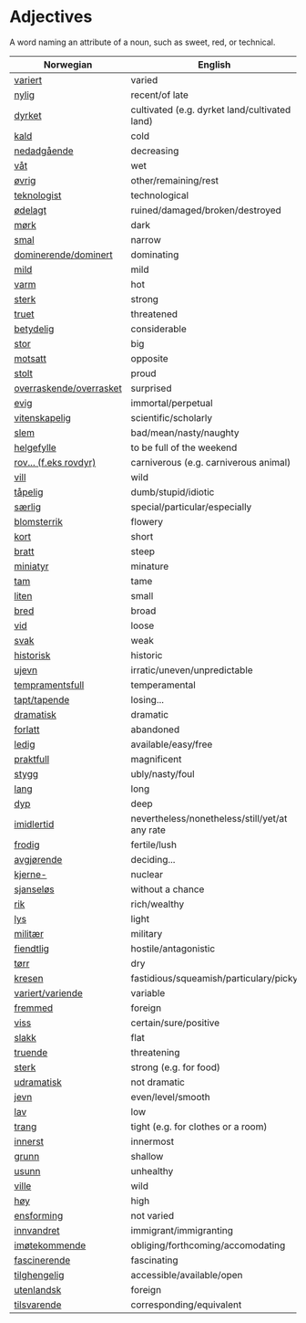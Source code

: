 # Adjectives

A word naming an attribute of a noun, such as sweet, red, or technical.

| Norwegian | English |
| --- | --- |
| [variert](https://www.ordnett.no/search?language=no&phrase=variert) | varied |
| [nylig](https://www.ordnett.no/search?language=no&phrase=nylig) | recent/of late |
| [dyrket](https://www.ordnett.no/search?language=no&phrase=dyrket) | cultivated (e.g. dyrket land/cultivated land) |
| [kald](https://www.ordnett.no/search?language=no&phrase=kald) | cold |
| [nedadgående](https://www.ordnett.no/search?language=no&phrase=nedadgående) | decreasing |
| [våt](https://www.ordnett.no/search?language=no&phrase=våt) | wet |
| [øvrig](https://www.ordnett.no/search?language=no&phrase=øvrig) | other/remaining/rest |
| [teknologist](https://www.ordnett.no/search?language=no&phrase=teknologist) | technological |
| [ødelagt](https://www.ordnett.no/search?language=no&phrase=ødelagt) | ruined/damaged/broken/destroyed |
| [mørk](https://www.ordnett.no/search?language=no&phrase=mørk) | dark |
| [smal](https://www.ordnett.no/search?language=no&phrase=smal) | narrow |
| [dominerende/dominert](https://www.ordnett.no/search?language=no&phrase=dominerende/dominert) | dominating |
| [mild](https://www.ordnett.no/search?language=no&phrase=mild) | mild |
| [varm](https://www.ordnett.no/search?language=no&phrase=varm) | hot |
| [sterk](https://www.ordnett.no/search?language=no&phrase=sterk) | strong |
| [truet](https://www.ordnett.no/search?language=no&phrase=truet) | threatened |
| [betydelig](https://www.ordnett.no/search?language=no&phrase=betydelig) | considerable |
| [stor](https://www.ordnett.no/search?language=no&phrase=stor) | big |
| [motsatt](https://www.ordnett.no/search?language=no&phrase=motsatt) | opposite |
| [stolt](https://www.ordnett.no/search?language=no&phrase=stolt) | proud |
| [overraskende/overrasket](https://www.ordnett.no/search?language=no&phrase=overraskende/overrasket) | surprised |
| [evig](https://www.ordnett.no/search?language=no&phrase=evig) | immortal/perpetual |
| [vitenskapelig](https://www.ordnett.no/search?language=no&phrase=vitenskapelig) | scientific/scholarly |
| [slem](https://www.ordnett.no/search?language=no&phrase=slem) | bad/mean/nasty/naughty |
| [helgefylle](https://www.ordnett.no/search?language=no&phrase=helgefylle) | to be full of the weekend |
| [rov... (f.eks rovdyr)](https://www.ordnett.no/search?language=no&phrase=rov...%20(f.eks%20rovdyr)) | carniverous (e.g. carniverous animal) |
| [vill](https://www.ordnett.no/search?language=no&phrase=vill) | wild |
| [tåpelig](https://www.ordnett.no/search?language=no&phrase=tåpelig) | dumb/stupid/idiotic |
| [særlig](https://www.ordnett.no/search?language=no&phrase=særlig) | special/particular/especially |
| [blomsterrik](https://www.ordnett.no/search?language=no&phrase=blomsterrik) | flowery |
| [kort](https://www.ordnett.no/search?language=no&phrase=kort) | short |
| [bratt](https://www.ordnett.no/search?language=no&phrase=bratt) | steep |
| [miniatyr](https://www.ordnett.no/search?language=no&phrase=miniatyr) | minature |
| [tam](https://www.ordnett.no/search?language=no&phrase=tam) | tame |
| [liten](https://www.ordnett.no/search?language=no&phrase=liten) | small |
| [bred](https://www.ordnett.no/search?language=no&phrase=bred) | broad |
| [vid](https://www.ordnett.no/search?language=no&phrase=vid) | loose |
| [svak](https://www.ordnett.no/search?language=no&phrase=svak) | weak |
| [historisk](https://www.ordnett.no/search?language=no&phrase=historisk) | historic |
| [ujevn](https://www.ordnett.no/search?language=no&phrase=ujevn) | irratic/uneven/unpredictable |
| [tempramentsfull](https://www.ordnett.no/search?language=no&phrase=tempramentsfull) | temperamental |
| [tapt/tapende](https://www.ordnett.no/search?language=no&phrase=tapt/tapende) | losing... |
| [dramatisk](https://www.ordnett.no/search?language=no&phrase=dramatisk) | dramatic |
| [forlatt](https://www.ordnett.no/search?language=no&phrase=forlatt) | abandoned |
| [ledig](https://www.ordnett.no/search?language=no&phrase=ledig) | available/easy/free |
| [praktfull](https://www.ordnett.no/search?language=no&phrase=praktfull) | magnificent |
| [stygg](https://www.ordnett.no/search?language=no&phrase=stygg) | ubly/nasty/foul |
| [lang](https://www.ordnett.no/search?language=no&phrase=lang) | long |
| [dyp](https://www.ordnett.no/search?language=no&phrase=dyp) | deep |
| [imidlertid](https://www.ordnett.no/search?language=no&phrase=imidlertid) | nevertheless/nonetheless/still/yet/at any rate |
| [frodig](https://www.ordnett.no/search?language=no&phrase=frodig) | fertile/lush |
| [avgjørende](https://www.ordnett.no/search?language=no&phrase=avgjørende) | deciding... |
| [kjerne-](https://www.ordnett.no/search?language=no&phrase=kjerne-) | nuclear |
| [sjanseløs](https://www.ordnett.no/search?language=no&phrase=sjanseløs) | without a chance |
| [rik](https://www.ordnett.no/search?language=no&phrase=rik) | rich/wealthy |
| [lys](https://www.ordnett.no/search?language=no&phrase=lys) | light |
| [militær](https://www.ordnett.no/search?language=no&phrase=militær) | military |
| [fiendtlig](https://www.ordnett.no/search?language=no&phrase=fiendtlig) | hostile/antagonistic |
| [tørr](https://www.ordnett.no/search?language=no&phrase=tørr) | dry |
| [kresen](https://www.ordnett.no/search?language=no&phrase=kresen) | fastidious/squeamish/particulary/picky |
| [variert/variende](https://www.ordnett.no/search?language=no&phrase=variert/variende) | variable |
| [fremmed](https://www.ordnett.no/search?language=no&phrase=fremmed) | foreign |
| [viss](https://www.ordnett.no/search?language=no&phrase=viss) | certain/sure/positive |
| [slakk](https://www.ordnett.no/search?language=no&phrase=slakk) | flat |
| [truende](https://www.ordnett.no/search?language=no&phrase=truende) | threatening |
| [sterk](https://www.ordnett.no/search?language=no&phrase=sterk) | strong (e.g. for food) |
| [udramatisk](https://www.ordnett.no/search?language=no&phrase=udramatisk) | not dramatic |
| [jevn](https://www.ordnett.no/search?language=no&phrase=jevn) | even/level/smooth |
| [lav](https://www.ordnett.no/search?language=no&phrase=lav) | low |
| [trang](https://www.ordnett.no/search?language=no&phrase=trang) | tight (e.g. for clothes or a room) |
| [innerst](https://www.ordnett.no/search?language=no&phrase=innerst) | innermost |
| [grunn](https://www.ordnett.no/search?language=no&phrase=grunn) | shallow |
| [usunn](https://www.ordnett.no/search?language=no&phrase=usunn) | unhealthy |
| [ville](https://www.ordnett.no/search?language=no&phrase=ville) | wild |
| [høy](https://www.ordnett.no/search?language=no&phrase=høy) | high |
| [ensforming](https://www.ordnett.no/search?language=no&phrase=ensforming) | not varied |
| [innvandret](https://www.ordnett.no/search?language=no&phrase=innvandret) | immigrant/immigranting |
| [imøtekommende](https://www.ordnett.no/search?language=no&phrase=imøtekommende) | obliging/forthcoming/accomodating |
| [fascinerende](https://www.ordnett.no/search?language=no&phrase=fascinerende) | fascinating |
| [tilghengelig](https://www.ordnett.no/search?language=no&phrase=tilghengelig) | accessible/available/open |
| [utenlandsk](https://www.ordnett.no/search?language=no&phrase=utenlandsk) | foreign |
| [tilsvarende](https://www.ordnett.no/search?language=no&phrase=tilsvarende) | corresponding/equivalent |

